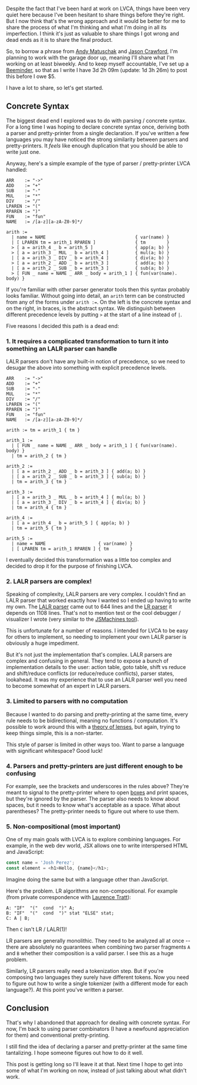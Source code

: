 Despite the fact that I've been hard at work on LVCA, things have been very quiet here because I've been hesitant to share things before they're right. But I now think that's the wrong approach and it would be better for me to share the process of what I'm thinking and what I'm doing in all its imperfection. I think it's just as valuable to share things I got wrong and dead ends as it is to share the final product.

So, to borrow a phrase from [Andy Matuschak](https://notes.andymatuschak.org/Work_with_the_garage_door_up) and [Jason Crawford](https://rootsofprogress.org/agriculture-with-the-garage-door-up), I'm planning to work with the garage door up, meaning I'll share what I'm working on at least biweekly. And to keep myself accountable, I've set up a [Beeminder](https://www.beeminder.com/joelburget/garage-door), so that as I write I have 3d 2h 09m (update: 1d 3h 26m) to post this before I owe $5.

I have a lot to share, so let's get started.

## Concrete Syntax

The biggest dead end I explored was to do with parsing / concrete syntax. For a long time I was hoping to declare concrete syntax once, deriving both a parser and pretty-printer from a single declaration. If you've written a few languages you may have noticed the strong similarity between parsers and pretty-printers. It _feels_ like enough duplication that you should be able to write just one.

Anyway, here's a simple example of the type of parser / pretty-printer LVCA handled:

```
ARR    := "->"
ADD    := "+"
SUB    := "-"
MUL    := "*"
DIV    := "/"
LPAREN := "("
RPAREN := ")"
FUN    := "fun"
NAME   := /[a-z][a-zA-Z0-9]*/

arith :=
  | name = NAME                                  { var(name) }
  | [ LPAREN tm = arith_1 RPAREN ]               { tm        }
  > [ a = arith_4 _ b = arith_5 ]                { app(a; b) }
  > [ a = arith_3 _ MUL _ b = arith_4 ]          { mul(a; b) }
  | [ a = arith_3 _ DIV _ b = arith_4 ]          { div(a; b) }
  > [ a = arith_2 _ ADD _ b = arith_3 ]          { add(a; b) }
  | [ a = arith_2 _ SUB _ b = arith_3 ]          { sub(a; b) }
  > [ FUN _ name = NAME _ ARR _ body = arith_1 ] { fun(var(name). body) }
```

If you're familiar with other parser generator tools then this syntax probably looks familiar. Without going into detail, an `arith` term can be constructed from any of the forms under `arith :=`. On the left is the concrete syntax and on the right, in braces, is the abstract syntax. We distinguish between different precedence levels by putting `>` at the start of a line instead of `|`.

Five reasons I decided this path is a dead end:

### 1. It requires a complicated transformation to turn it into something an LALR parser can handle

LALR parsers don't have any built-in notion of precedence, so we need to desugar the above into something with explicit precedence levels.

```
ARR    := "->"
ADD    := "+"
SUB    := "-"
MUL    := "*"
DIV    := "/"
LPAREN := "("
RPAREN := ")"
FUN    := "fun"
NAME   := /[a-z][a-zA-Z0-9]*/

arith := tm = arith_1 { tm }

arith_1 :=
  | [ FUN _ name = NAME _ ARR _ body = arith_1 ] { fun(var(name). body) }
  | tm = arith_2 { tm }

arith_2 :=
  | [ a = arith_2 _ ADD _ b = arith_3 ] { add(a; b) }
  | [ a = arith_2 _ SUB _ b = arith_3 ] { sub(a; b) }
  | tm = arith_3 { tm }

arith_3 :=
  | [ a = arith_3 _ MUL _ b = arith_4 ] { mul(a; b) }
  | [ a = arith_3 _ DIV _ b = arith_4 ] { div(a; b) }
  | tm = arith_4 { tm }

arith_4 :=
  | [ a = arith_4 _ b = arith_5 ] { app(a; b) }
  | tm = arith_5 { tm }

arith_5 :=
  | name = NAME                    { var(name) }
  | [ LPAREN tm = arith_1 RPAREN ] { tm        }
```

I eventually decided this transformation was a little too complex and decided to drop it for the purpose of finishing LVCA.

### 2. LALR parsers are complex!

Speaking of complexity, LALR parsers are very complex. I couldn't find an LALR parser that worked exactly how I wanted so I ended up having to write my own. The [LALR parser](https://github.com/joelburget/lvca/blob/caf5f1d673ffb5ab5036985c0478ca12cce58235/src-old/LalrParsing.ml) came out to 644 lines and the [LR parser](https://github.com/joelburget/lvca/blob/caf5f1d673ffb5ab5036985c0478ca12cce58235/src-old/LrParsing.ml) it depends on 1108 lines. That's not to mention test or the cool debugger / visualizer I wrote (very similar to the [JSMachines tool](http://jsmachines.sourceforge.net/machines/lalr1.html)).

This is unfortunate for a number of reasons. I intended for LVCA to be easy for others to implement, so needing to implement your own LALR parser is obviously a huge impediment.

But it's not just the implementation that's complex. LALR parsers are complex and confusing in general. They tend to expose a bunch of implementation details to the user: action table, goto table, shift vs reduce and shift/reduce conflicts (or reduce/reduce conflicts), parser states, lookahead. It was my experience that to use an LALR parser well you need to become somewhat of an expert in LALR parsers.

### 3. Limited to parsers with no computation

Because I wanted to do parsing and pretty-printing at the same time, every rule needs to be bidirectional, meaning no functions / computation. It's possible to work around this with a [theory of lenses](https://www.cis.upenn.edu/~bcpierce/papers/index.shtml#Lenses), but again, trying to keep things simple, this is a non-starter.

This style of parser is limited in other ways too. Want to parse a language with significant whitespace? Good luck!

### 4. Parsers and pretty-printers are just different enough to be confusing

For example, see the brackets and underscores in the rules above? They're meant to signal to the pretty-printer where to open [boxes](https://ocaml.org/learn/tutorials/format.html#Boxes) and print spaces, but they're ignored by the parser. The parser also needs to know about spaces, but it needs to know what's acceptable as a space. What about parentheses? The pretty-printer needs to figure out where to use them.

### 5. Non-compositional (most important)

One of my main goals with LVCA is to explore combining languages. For example, in the web dev world, JSX allows one to write interspersed HTML and JavaScript:

```javascript
const name = 'Josh Perez';
const element = <h1>Hello, {name}</h1>;
```

Imagine doing the same but with a language other than JavaScript.

Here's the problem. LR algorithms are non-compositional. For example (from private correspondence with [Laurence Tratt](https://tratt.net/laurie/)):

```
A: "IF"  "("  cond  ")" A;
B: "IF"  "("  cond  ")" stat "ELSE" stat;
C: A | B;
```

Then `C` isn't LR / LALR(1)!

LR parsers are generally monolithic. They need to be analyzed all at once -- there are absolutely no guarantees when combining two parser fragments `A` and `B` whether their composition is a valid parser. I see this as a huge problem.

Similarly, LR parsers really need a tokenization step. But if you're composing two languages they surely have different tokens. Now you need to figure out how to write a single tokenizer (with a different mode for each language?). At this point you've written a parser.

## Conclusion

That's why I abandoned that approach for dealing with concrete syntax. For now, I'm back to using parser combinators (I have a newfound appreciation for them) and conventional pretty-printing.

I still find the idea of declaring a parser and pretty-printer at the same time tantalizing. I hope someone figures out how to do it well.

This post is getting long so I'll leave it at that. Next time I hope to get into some of what I'm working on now, instead of just talking about what didn't work.
